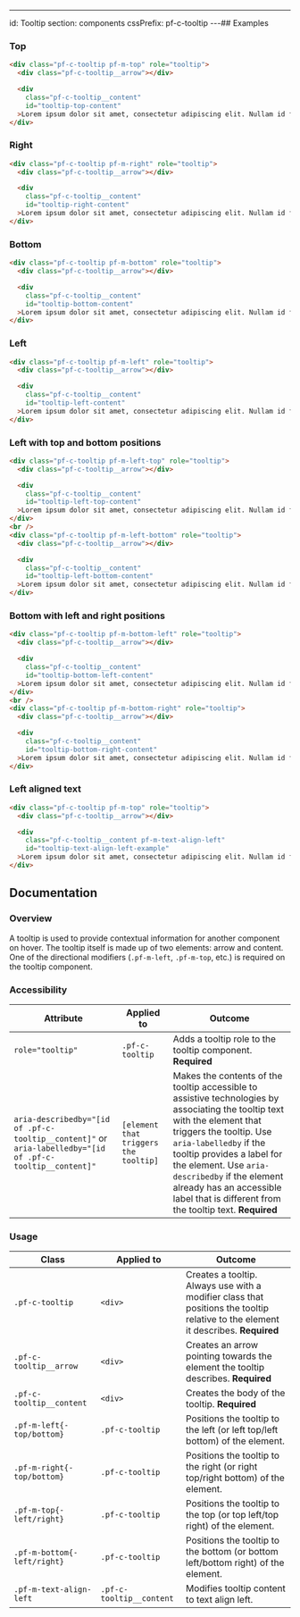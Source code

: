 ---
id: Tooltip
section: components
cssPrefix: pf-c-tooltip
---## Examples

### Top

```html
<div class="pf-c-tooltip pf-m-top" role="tooltip">
  <div class="pf-c-tooltip__arrow"></div>

  <div
    class="pf-c-tooltip__content"
    id="tooltip-top-content"
  >Lorem ipsum dolor sit amet, consectetur adipiscing elit. Nullam id feugiat augue, nec fringilla turpis.</div>
</div>

```

### Right

```html
<div class="pf-c-tooltip pf-m-right" role="tooltip">
  <div class="pf-c-tooltip__arrow"></div>

  <div
    class="pf-c-tooltip__content"
    id="tooltip-right-content"
  >Lorem ipsum dolor sit amet, consectetur adipiscing elit. Nullam id feugiat augue, nec fringilla turpis.</div>
</div>

```

### Bottom

```html
<div class="pf-c-tooltip pf-m-bottom" role="tooltip">
  <div class="pf-c-tooltip__arrow"></div>

  <div
    class="pf-c-tooltip__content"
    id="tooltip-bottom-content"
  >Lorem ipsum dolor sit amet, consectetur adipiscing elit. Nullam id feugiat augue, nec fringilla turpis.</div>
</div>

```

### Left

```html
<div class="pf-c-tooltip pf-m-left" role="tooltip">
  <div class="pf-c-tooltip__arrow"></div>

  <div
    class="pf-c-tooltip__content"
    id="tooltip-left-content"
  >Lorem ipsum dolor sit amet, consectetur adipiscing elit. Nullam id feugiat augue, nec fringilla turpis.</div>
</div>

```

### Left with top and bottom positions

```html
<div class="pf-c-tooltip pf-m-left-top" role="tooltip">
  <div class="pf-c-tooltip__arrow"></div>

  <div
    class="pf-c-tooltip__content"
    id="tooltip-left-top-content"
  >Lorem ipsum dolor sit amet, consectetur adipiscing elit. Nullam id feugiat augue, nec fringilla turpis.</div>
</div>
<br />
<div class="pf-c-tooltip pf-m-left-bottom" role="tooltip">
  <div class="pf-c-tooltip__arrow"></div>

  <div
    class="pf-c-tooltip__content"
    id="tooltip-left-bottom-content"
  >Lorem ipsum dolor sit amet, consectetur adipiscing elit. Nullam id feugiat augue, nec fringilla turpis.</div>
</div>

```

### Bottom with left and right positions

```html
<div class="pf-c-tooltip pf-m-bottom-left" role="tooltip">
  <div class="pf-c-tooltip__arrow"></div>

  <div
    class="pf-c-tooltip__content"
    id="tooltip-bottom-left-content"
  >Lorem ipsum dolor sit amet, consectetur adipiscing elit. Nullam id feugiat augue, nec fringilla turpis.</div>
</div>
<br />
<div class="pf-c-tooltip pf-m-bottom-right" role="tooltip">
  <div class="pf-c-tooltip__arrow"></div>

  <div
    class="pf-c-tooltip__content"
    id="tooltip-bottom-right-content"
  >Lorem ipsum dolor sit amet, consectetur adipiscing elit. Nullam id feugiat augue, nec fringilla turpis.</div>
</div>

```

### Left aligned text

```html
<div class="pf-c-tooltip pf-m-top" role="tooltip">
  <div class="pf-c-tooltip__arrow"></div>

  <div
    class="pf-c-tooltip__content pf-m-text-align-left"
    id="tooltip-text-align-left-example"
  >Lorem ipsum dolor sit amet, consectetur adipiscing elit. Nullam id feugiat augue, nec fringilla turpis.</div>
</div>

```

## Documentation

### Overview

A tooltip is used to provide contextual information for another component on hover.  The tooltip itself is made up of two elements: arrow and content. One of the directional modifiers (`.pf-m-left`, `.pf-m-top`, etc.) is required on the tooltip component.

### Accessibility

| Attribute                                                                                                 | Applied to                            | Outcome                                                                                                                                                                                                                                                                                                                                               |
| --------------------------------------------------------------------------------------------------------- | ------------------------------------- | ----------------------------------------------------------------------------------------------------------------------------------------------------------------------------------------------------------------------------------------------------------------------------------------------------------------------------------------------------- |
| `role="tooltip"`                                                                                          | `.pf-c-tooltip`                       | Adds a tooltip role to the tooltip component. **Required**                                                                                                                                                                                                                                                                                            |
| `aria-describedby="[id of .pf-c-tooltip__content]"` or `aria-labelledby="[id of .pf-c-tooltip__content]"` | `[element that triggers the tooltip]` | Makes the contents of the tooltip accessible to assistive technologies by associating the tooltip text with the element that triggers the tooltip. Use `aria-labelledby` if the tooltip provides a label for the element. Use `aria-describedby` if the element already has an accessible label that is different from the tooltip text. **Required** |

### Usage

| Class                       | Applied to               | Outcome                                                                                                                           |
| --------------------------- | ------------------------ | --------------------------------------------------------------------------------------------------------------------------------- |
| `.pf-c-tooltip`             | `<div>`                  | Creates a tooltip. Always use with a modifier class that positions the tooltip relative to the element it describes. **Required** |
| `.pf-c-tooltip__arrow`      | `<div>`                  | Creates an arrow pointing towards the element the tooltip describes. **Required**                                                 |
| `.pf-c-tooltip__content`    | `<div>`                  | Creates the body of the tooltip. **Required**                                                                                     |
| `.pf-m-left{-top/bottom}`   | `.pf-c-tooltip`          | Positions the tooltip to the left (or left top/left bottom) of the element.                                                       |
| `.pf-m-right{-top/bottom}`  | `.pf-c-tooltip`          | Positions the tooltip to the right (or right top/right bottom) of the element.                                                    |
| `.pf-m-top{-left/right}`    | `.pf-c-tooltip`          | Positions the tooltip to the top (or top left/top right) of the element.                                                          |
| `.pf-m-bottom{-left/right}` | `.pf-c-tooltip`          | Positions the tooltip to the bottom (or bottom left/bottom right) of the element.                                                 |
| `.pf-m-text-align-left`     | `.pf-c-tooltip__content` | Modifies tooltip content to text align left.                                                                                      |
